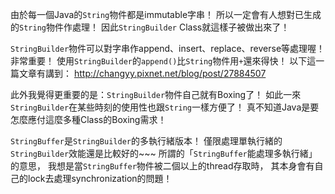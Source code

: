 由於每一個Java的`String`物件都是immutable字串！
所以一定會有人想對已生成的`String`物件作處理！
因此`StringBuilder` Class就這樣子被做出來了！

`StringBuilder`物件可以對字串作append、insert、replace、reverse等處理喔！非常重要！
使用`StringBuilder`的`append()`比`String`物件用`+`還來得快！
以下這一篇文章有講到：
http://changyy.pixnet.net/blog/post/27884507

此外我覺得更重要的是：`StringBuilder`物件自己就有Boxing了！
如此一來`StringBuilder`在某些時刻的使用性也跟`String`一樣方便了！
真不知道Java是要怎麼應付這麼多種Class的Boxing需求！

`StringBuffer`是`StringBuilder`的多執行緒版本！
僅限處理單執行緒的`StringBuilder`效能還是比較好的~~~
所謂的「`StringBuffer`能處理多執行緒」的意思，
我想是當`StringBuffer`物件被二個以上的thread存取時，
其本身會有自己的lock去處理synchronization的問題！
